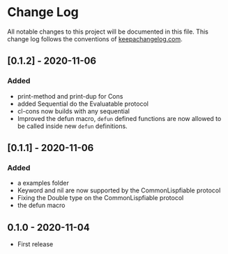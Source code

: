 # Change Log
All notable changes to this project will be documented in this file. This change log follows the conventions of [keepachangelog.com](http://keepachangelog.com/).

## [0.1.2] - 2020-11-06
### Added
- print-method and print-dup for Cons
- added Sequential do the Evaluatable protocol
- cl-cons now builds with any sequential
- Improved the defun macro, `defun` defined functions are now allowed to be called inside new `defun` definitions.

## [0.1.1] - 2020-11-06
### Added
- a examples folder
- Keyword and nil are now supported by the CommonLispfiable protocol
- Fixing the Double type on the CommonLispfiable protocol
- the defun macro

## 0.1.0 - 2020-11-04
- First release

